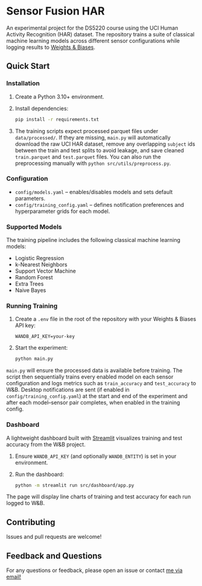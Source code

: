 # Sensor Fusion HAR

An experimental project for the DS5220 course using the UCI Human Activity Recognition (HAR) dataset. The repository trains a suite of classical machine learning models across different sensor configurations while logging results to [Weights & Biases](https://wandb.ai/).

## Quick Start

### Installation

1. Create a Python 3.10+ environment.
2. Install dependencies:

   ```bash
   pip install -r requirements.txt
   ```
3. The training scripts expect processed parquet files under `data/processed/`. If they are missing, `main.py` will automatically
   download the raw UCI HAR dataset, remove any overlapping `subject` ids between the train and test splits to avoid leakage,
   and save cleaned `train.parquet` and `test.parquet` files. You can also run the preprocessing manually with
   `python src/utils/preprocess.py`.

### Configuration

* `config/models.yaml` – enables/disables models and sets default parameters.
* `config/training_config.yaml` – defines notification preferences and hyperparameter grids for each model.

### Supported Models

The training pipeline includes the following classical machine learning models:

* Logistic Regression
* k-Nearest Neighbors
* Support Vector Machine
* Random Forest
* Extra Trees
* Naive Bayes

### Running Training

1. Create a `.env` file in the root of the repository with your Weights & Biases API key:

   ```
   WANDB_API_KEY=your-key
   ```

2. Start the experiment:

   ```bash
   python main.py
   ```

`main.py` will ensure the processed data is available before training. The script then sequentially trains every enabled model on each
sensor configuration and logs metrics such as `train_accuracy` and `test_accuracy` to W&B. Desktop notifications are sent (if enabled in `config/training_config.yaml`) at the start and end of the experiment and after each model–sensor pair completes, when enabled in the training config.

### Dashboard

A lightweight dashboard built with [Streamlit](https://streamlit.io) visualizes training and test accuracy from the W&B project.

1. Ensure `WANDB_API_KEY` (and optionally `WANDB_ENTITY`) is set in your environment.
2. Run the dashboard:

   ```bash
   python -m streamlit run src/dashboard/app.py
   ```

The page will display line charts of training and test accuracy for each run logged to W&B.

## Contributing

Issues and pull requests are welcome!

## Feedback and Questions
For any questions or feedback, please open an issue or contact [me via email!](mailto:raman.sr@northeastern.edu)
